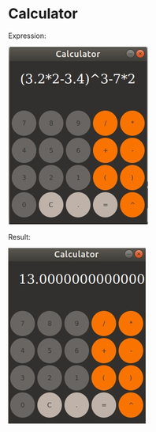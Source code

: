 # Calculator

Expression:

![alt text](https://github.com/zvladn7/Calculator/blob/master/img/expression.jpg)

Result:

![alt text](https://github.com/zvladn7/Calculator/blob/master/img/result.jpg)
